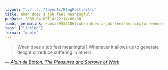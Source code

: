 ```yaml
---
layout: "../../../layouts/BlogPost.astro"
title: When does a job feel meaningful?
pubDate: 2009-04-09T14:22:14+00:00
tumblr_permalink: /post/94521867/when-does-a-job-feel-meaningful-whenever-it
tags: ["linklog"]
format: "quote"
---
```


> When does a job feel meaningful? Whenever it allows us to generate delight or reduce suffering in others.

— <cite>[Alain de Botton, _The Pleasures and Sorrows of Work_](https://www.theguardian.com/books/2009/apr/04/pleasures-sorrows-work-alain-botton)</cite>

